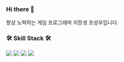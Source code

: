 <h3> Hi there 👋</h3>
<p>
항상 노력하는 게임 프로그래머 지망생 조성우입니다.
</p>


<h3>🛠 Skill Stack 🛠</h3>
<div>
<img src="https://img.shields.io/badge/C-A8B9CC?style=flat-square&logo=C&logoColor=white"/>
<img src="https://img.shields.io/badge/C++-00599C?style=flat-square&logo=C++&logoColor=white"/>
<img src="https://img.shields.io/badge/Unity-000000?style=flat-square&logo=Unity&logoColor=white"/>
<img src="https://img.shields.io/badge/Unreal%20Engine-0E1128?style=flat-square&logo=unrealengine&logoColor=white"/>

</div>

